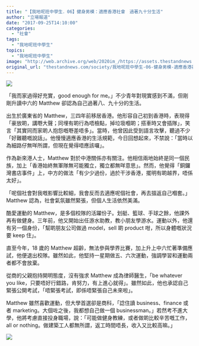 ```yaml
---
title: "【我地呢班中學生．06】健身男模：適應香港社會　過著九十分生活"
author: "立場報道"
date: "2017-09-25T14:10:00"
categories:
  - "社會"
tags:
  - "我地呢班中學生"
topics:
  - "我地呢班中學生"
image: "http://web.archive.org/web/2020im_/https://assets.thestandnews.com/media/photos/muscle-09_qldVD.png"
original_url: "thestandnews.com/society/我地呢班中學生-06-健身男模-適應香港社會-過著九十分生活"
---
```

![](http://web.archive.org/web/2020im_/https://assets.thestandnews.com/media/photos/muscle-09_qldVD.png)

「我而家過得好充實，good enough for me。」不少青年對現實感到不滿，但剛剛升讀中六的 Matthew 卻認為自己過著八、九十分的生活。

出生於廣東省的 Matthew，三四年前移居香港。他形容自己初到香港時，表現得「豪放啲，講嘢大聲；同埋有啲行為唔檢點，掉垃圾嗰啲；搭車時又會插隊」，笑言「其實同而家啲人抱怨嘅嘢差唔多」。當時，他曾因此受到語言攻擊，聽過不少「好難聽嘅說話」。他慢慢適應香港的生活規範，今日回想起來，不禁說：「當時以為細路仔無咩所謂，但現在覺得唔應該囉」。

作為新來港人士，Matthew 對於中港關係亦有關注。他相信兩地始終是同一個民族，加上「香港始終無軍隊無可能獨立，獨立都無咩意思」。然而，他覺得「銅鑼灣書店事件」上，中方的做法「有少少過份，過於干涉香港，擺明有啲越界，唔係太好」。

「呢個社會對我嘅影響比較細，我會反而去適應呢個社會，再去搵返自己嗰套。」Matthew 認為，社會氣氛雖然緊張，但個人生活依然美滿。

酷愛運動的 Matthew，是多個校隊的活躍份子。划艇、籃球、手球之餘，他課外再有做健身。三年前，他又開始出任游水助教，教小朋友學游水。運動以外，他還有另一個身份，「幫啲朋友公司做過 model，sell 啲 product 咁，所以身體嘅狀況要 keep 住」。

直至今年，18 歲的 Matthew 超齡，無法參與學界比賽，加上升上中六忙著準備應試，他便退出校隊。雖然如此，他堅持一星期做五、六次運動，強調學習和運動兩者都不會放棄。

從商的父親抱持開明態度，沒有強求 Matthew 成為律師醫生，「be whatever you like，只要唔好行錯路，肯努力，有上進心就得」。雖然如此，他也承認自己緊張公開考試，「唔緊張考試，即係唔緊張自己未來啦」。

Matthew 雖然喜歡運動，但大學首選卻是商科，「諗住讀 business、finance 或者 marketing。大個咗之後，我都想自己做一個 businessman。」若然考不進大學，他將考慮直接投身職場，說：「可能做健身教練，或者做啲比較辛苦嘅工作，all or nothing。做建築工人都無所謂，返工時間唔長，收入又比較高嘛。」

![](http://web.archive.org/web/2020im_/https://assets.thestandnews.com/media/photos/22016831_10155165139206656_1558762541_o_qLpyN.png)